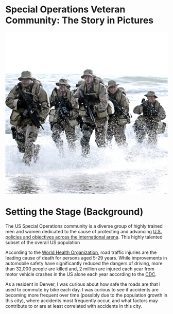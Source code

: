# Special Operations Veteran Community: The Story in Pictures

<p align="center">
  <img align="center" src="/images/NavySEALs.png" width="600" title="Navy SEALs">
</p>

# Setting the Stage (Background)
The US Special Operations community is a diverse group of highly trained men and women dedicated to the cause of protecting and advancing [U.S. policies and objectives across the international arena](https://www.socom.mil).    This highly talented subset of the overall US population 

According to the [World Health Organization](https://www.who.int/news-room/fact-sheets/detail/road-traffic-injuries), road traffic injuries are the leading cause of death for persons aged 5-29 years. While improvements in automobile safety have significantly reduced the dangers of driving, more than 32,000 people are killed and, 2 million are injured each year from motor vehicle crashes in the US alone each year according to the [CDC](https://www.cdc.gov/vitalsigns/motor-vehicle-safety/index.html).

As a resident in Denver, I was curious about how safe the roads are that I used to commute by bike each day.  I was curious to see if accidents are becoming more frequent over time (possibly due to the population growth in this city), where accidents most frequently occur, and what factors may contribute to or are at least correlated with accidents in this city.

